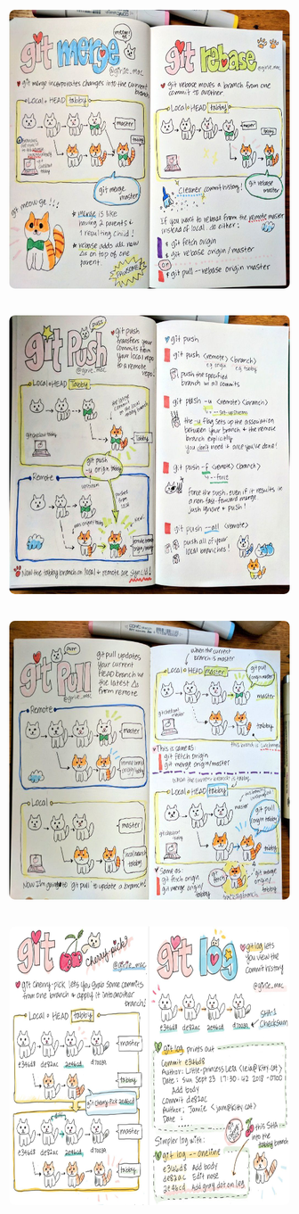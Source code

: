 <kbd><img src="1629698587583.jpeg" alt="pic-1" style="height: 500px; width:900px; border-radius:10px;"/></kbd>

<br>

<kbd><img src="1629698587708.jpeg" alt="pic-1" style="height: 500px; width:900px; border-radius:10px;"/></kbd>

<br>

<kbd><img src="1629698588175.jpeg" alt="pic-1" style="height: 500px; width:900px; border-radius:10px;"/></kbd>

<br>

<kbd><img src="1629698588400.jpeg" alt="pic-1" style="height: 500px; width:900px; border-radius:10px;"/></kbd>
